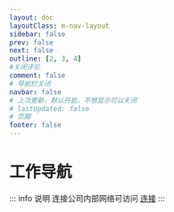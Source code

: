 ```yaml
---
layout: doc
layoutClass: m-nav-layout
sidebar: false
prev: false
next: false
outline: [2, 3, 4]
#关闭评论
comment: false
# 导航栏关闭
navbar: false
# 上次更新，默认开启，不想显示可以关闭
# lastUpdated: false
# 页脚
footer: false
---
```



# 工作导航

::: info 说明
连接公司内部网络可访问 [连接](./)
:::

<!-- 调用css -->
<style src="../../.vitepress/theme/style/nav.scss"></style>
<!-- 调用数据文件 worklnk-->
<!-- 注意调用数据库的路径../../不然会报错 -->
<script setup>
import { NAV_DATA } from '../../.vitepress/theme/untils/worklnk'
</script>

<MNavLinks v-for="{title, items} in NAV_DATA" :title="title" :items="items"/>
